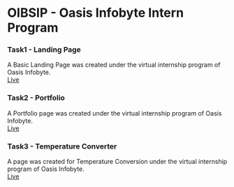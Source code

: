 # OIBSIP - Oasis Infobyte Intern Program

### Task1 - Landing Page
A Basic Landing Page was created under the virtual internship program of Oasis Infobyte. <br>
[Live](https://va-rohith.github.io/OIBSIP/Landing%20Page/)

### Task2 - Portfolio
A Portfolio page was created under the virtual internship program of Oasis Infobyte. <br>
[Live](https://va-rohith.github.io/OIBSIP/Portfolio/)

### Task3 - Temperature Converter
A page was created for Temperature Conversion under the virtual internship program of Oasis Infobyte. <br>
[Live](https://va-rohith.github.io/OIBSIP/Temperature%20Conversion/)
